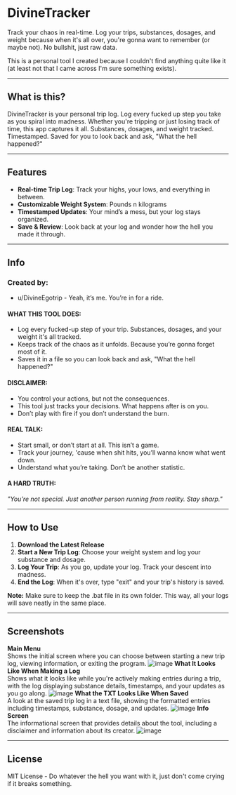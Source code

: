 # DivineTracker

Track your chaos in real-time. Log your trips, substances, dosages, and weight because when it's all over, you're gonna want to remember (or maybe not). No bullshit, just raw data.

This is a personal tool I created because I couldn't find anything quite like it (at least not that I came across I'm sure something exists).

---

## What is this?

DivineTracker is your personal trip log. Log every fucked up step you take as you spiral into madness. Whether you're tripping or just losing track of time, this app captures it all. Substances, dosages, and weight tracked. Timestamped. Saved for you to look back and ask, "What the hell happened?"

---

## Features

- **Real-time Trip Log**: Track your highs, your lows, and everything in between.
- **Customizable Weight System**: Pounds n kilograms
- **Timestamped Updates**: Your mind’s a mess, but your log stays organized.
- **Save & Review**: Look back at your log and wonder how the hell you made it through.

---

## Info

### Created by:
- u/DivineEgotrip - Yeah, it’s me. You’re in for a ride.


#### **WHAT THIS TOOL DOES:**
- Log every fucked-up step of your trip. Substances, dosages, and your weight it's all tracked.
- Keeps track of the chaos as it unfolds. Because you’re gonna forget most of it.
- Saves it in a file so you can look back and ask, "What the hell happened?"


#### **DISCLAIMER:**
- You control your actions, but not the consequences. 
- This tool just tracks your decisions. What happens after is on you.
- Don’t play with fire if you don’t understand the burn.

#### **REAL TALK:**
- Start small, or don’t start at all. This isn’t a game.
- Track your journey, 'cause when shit hits, you’ll wanna know what went down.
- Understand what you’re taking. Don’t be another statistic.

#### **A HARD TRUTH:**
_"You’re not special. Just another person running from reality. Stay sharp."_

---

## How to Use

1. **Download the Latest Release**
2. **Start a New Trip Log**: Choose your weight system and log your substance and dosage.
3. **Log Your Trip**: As you go, update your log. Track your descent into madness.
4. **End the Log**: When it's over, type "exit" and your trip's history is saved.
   
**Note:** Make sure to keep the .bat file in its own folder. This way, all your logs will save neatly in the same place.

---

## Screenshots
**Main Menu**  
Shows the initial screen where you can choose between starting a new trip log, viewing information, or exiting the program.
![image](https://github.com/user-attachments/assets/29f30650-5535-4a1b-81c5-6979f0e48b0e)
 **What It Looks Like When Making a Log**  
Shows what it looks like while you're actively making entries during a trip, with the log displaying substance details, timestamps, and your updates as you go along.
![image](https://github.com/user-attachments/assets/ee192ec8-449b-4bde-b3d2-abb99f1401e1)
**What the TXT Looks Like When Saved**  
A look at the saved trip log in a text file, showing the formatted entries including timestamps, substance, dosage, and updates.
![image](https://github.com/user-attachments/assets/917f33a2-60cc-415b-b987-ecd7f6f7be9c)
**Info Screen**  
The informational screen that provides details about the tool, including a disclaimer and information about its creator.
![image](https://github.com/user-attachments/assets/3cb3aeb0-80c0-4477-aac6-0c44dd83a30d)


---

## License

MIT License - Do whatever the hell you want with it, just don't come crying if it breaks something.
